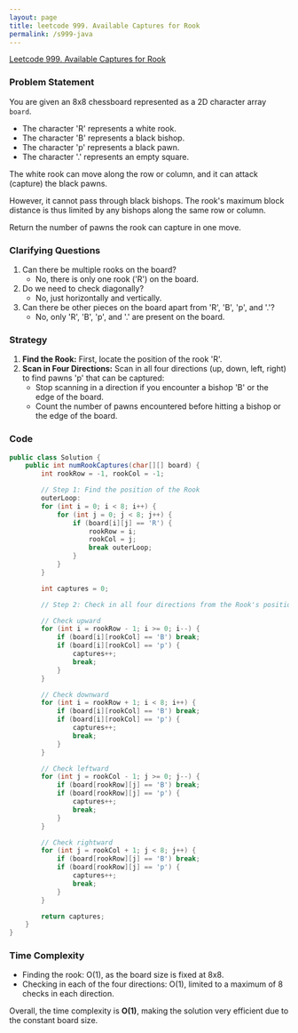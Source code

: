 ```yaml
---
layout: page
title: leetcode 999. Available Captures for Rook
permalink: /s999-java
---
```

[Leetcode 999. Available Captures for Rook](https://algoadvance.github.io/algoadvance/l999)
### Problem Statement

You are given an 8x8 chessboard represented as a 2D character array `board`.

- The character 'R' represents a white rook.
- The character 'B' represents a black bishop.
- The character 'p' represents a black pawn.
- The character '.' represents an empty square.

The white rook can move along the row or column, and it can attack (capture) the black pawns.

However, it cannot pass through black bishops. The rook's maximum block distance is thus limited by any bishops along the same row or column.

Return the number of pawns the rook can capture in one move.


### Clarifying Questions
1. Can there be multiple rooks on the board?
   - No, there is only one rook ('R') on the board.
2. Do we need to check diagonally?
   - No, just horizontally and vertically.
3. Can there be other pieces on the board apart from 'R', 'B', 'p', and '.'?
   - No, only 'R', 'B', 'p', and '.' are present on the board.

### Strategy
1. **Find the Rook:** First, locate the position of the rook 'R'.
2. **Scan in Four Directions:** Scan in all four directions (up, down, left, right) to find pawns 'p' that can be captured:
   - Stop scanning in a direction if you encounter a bishop 'B' or the edge of the board.
   - Count the number of pawns encountered before hitting a bishop or the edge of the board.

### Code

```java
public class Solution {
    public int numRookCaptures(char[][] board) {
        int rookRow = -1, rookCol = -1;

        // Step 1: Find the position of the Rook
        outerLoop:
        for (int i = 0; i < 8; i++) {
            for (int j = 0; j < 8; j++) {
                if (board[i][j] == 'R') {
                    rookRow = i;
                    rookCol = j;
                    break outerLoop;
                }
            }
        }

        int captures = 0;

        // Step 2: Check in all four directions from the Rook's position

        // Check upward
        for (int i = rookRow - 1; i >= 0; i--) {
            if (board[i][rookCol] == 'B') break;
            if (board[i][rookCol] == 'p') {
                captures++;
                break;
            }
        }

        // Check downward
        for (int i = rookRow + 1; i < 8; i++) {
            if (board[i][rookCol] == 'B') break;
            if (board[i][rookCol] == 'p') {
                captures++;
                break;
            }
        }

        // Check leftward
        for (int j = rookCol - 1; j >= 0; j--) {
            if (board[rookRow][j] == 'B') break;
            if (board[rookRow][j] == 'p') {
                captures++;
                break;
            }
        }

        // Check rightward
        for (int j = rookCol + 1; j < 8; j++) {
            if (board[rookRow][j] == 'B') break;
            if (board[rookRow][j] == 'p') {
                captures++;
                break;
            }
        }

        return captures;
    }
}
```

### Time Complexity
- Finding the rook: O(1), as the board size is fixed at 8x8.
- Checking in each of the four directions: O(1), limited to a maximum of 8 checks in each direction.

Overall, the time complexity is **O(1)**, making the solution very efficient due to the constant board size.